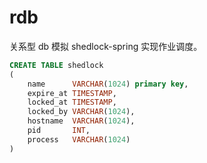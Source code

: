# rdb

关系型 db 模拟 shedlock-spring 实现作业调度。

```sql
CREATE TABLE shedlock
(
    name      VARCHAR(1024) primary key,
    expire_at TIMESTAMP,
    locked_at TIMESTAMP,
    locked_by VARCHAR(1024),
    hostname  VARCHAR(1024),
    pid       INT,
    process   VARCHAR(1024)
)
```
